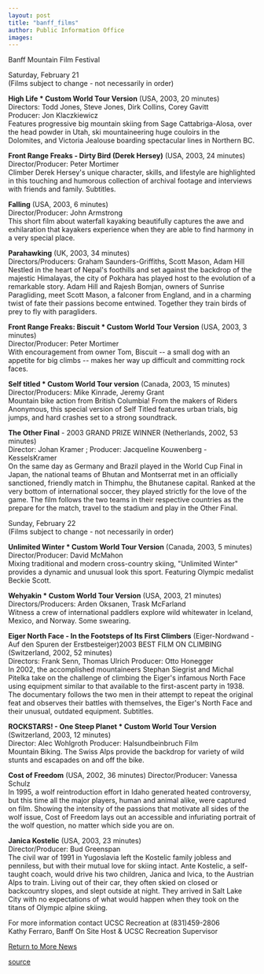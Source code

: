 ```yaml
---
layout: post
title: "banff_films"
author: Public Information Office
images:
---
```


Banff Mountain Film Festival

Saturday, February 21  
(Films subject to change - not necessarily in order)   
  
**High Life * Custom World Tour Version** (USA, 2003, 20 minutes)  
Directors: Todd Jones, Steve Jones, Dirk Collins, Corey Gavitt  
Producer: Jon Klaczkiewicz  
Features progressive big mountain skiing from Sage Cattabriga-Alosa, over the head powder in Utah, ski mountaineering huge couloirs in the Dolomites, and Victoria Jealouse boarding spectacular lines in Northern BC.   

**Front Range Freaks - Dirty Bird (Derek Hersey)** (USA, 2003, 24 minutes)   
Director/Producer: Peter Mortimer  
Climber Derek Hersey's unique character, skills, and lifestyle are highlighted in this touching and humorous collection of archival footage and interviews with friends and family. Subtitles.

**Falling** (USA, 2003, 6 minutes)  
Director/Producer: John Armstrong  
This short film about waterfall kayaking beautifully captures the awe and exhilaration that kayakers experience when they are able to find harmony in a very special place.

**Parahawking** (UK, 2003, 34 minutes)  
Directors/Producers: Graham Saunders-Griffiths, Scott Mason, Adam Hill  
Nestled in the heart of Nepal's foothills and set against the backdrop of the majestic Himalayas, the city of Pokhara has played host to the evolution of a remarkable story. Adam Hill and Rajesh Bomjan, owners of Sunrise Paragliding, meet Scott Mason, a falconer from England, and in a charming twist of fate their passions become entwined. Together they train birds of prey to fly with paragliders.

**Front Range Freaks: Biscuit * Custom World Tour Version** (USA, 2003, 3 minutes)  
Director/Producer: Peter Mortimer  
With encouragement from owner Tom, Biscuit -- a small dog with an appetite for big climbs -- makes her way up difficult and committing rock faces.

**Self titled * Custom World Tour version** (Canada, 2003, 15 minutes)  
Director/Producers: Mike Kinrade, Jeremy Grant  
Mountain bike action from British Columbia! From the makers of Riders Anonymous, this special version of Self Titled features urban trials, big jumps, and hard crashes set to a strong soundtrack.

**The Other Final** \- 2003 GRAND PRIZE WINNER (Netherlands, 2002, 53 minutes)  
Director: Johan Kramer ; Producer: Jacqueline Kouwenberg - KesselsKramer  
On the same day as Germany and Brazil played in the World Cup Final in Japan, the national teams of Bhutan and Montserrat met in an officially sanctioned, friendly match in Thimphu, the Bhutanese capital. Ranked at the very bottom of international soccer, they played strictly for the love of the game. The film follows the two teams in their respective countries as the prepare for the match, travel to the stadium and play in the Other Final.   

Sunday, February 22   
(Films subject to change - not necessarily in order)

**Unlimited Winter * Custom World Tour Version** (Canada, 2003, 5 minutes)  
Director/Producer: David McMahon  
Mixing traditional and modern cross-country skiing, "Unlimited Winter" provides a dynamic and unusual look this sport. Featuring Olympic medalist Beckie Scott.

**Wehyakin * Custom World Tour Version** (USA, 2003, 21 minutes)  
Directors/Producers: Arden Oksanen, Trask McFarland  
Witness a crew of international paddlers explore wild whitewater in Iceland, Mexico, and Norway. Some swearing.  
  
**Eiger North Face - In the Footsteps of Its First Climbers** (Eiger-Nordwand - Auf den Spuren der Erstbesteiger)2003 BEST FILM ON CLIMBING   
(Switzerland, 2002, 52 minutes)   
Directors: Frank Senn, Thomas Ulrich Producer: Otto Honegger  
In 2002, the accomplished mountaineers Stephan Siegrist and Michal Pitelka take on the challenge of climbing the Eiger's infamous North Face using equipment similar to that available to the first-ascent party in 1938\. The documentary follows the two men in their attempt to repeat the original feat and observes their battles with themselves, the Eiger's North Face and their unusual, outdated equipment. Subtitles.  
  
**ROCKSTARS! - One Steep Planet * Custom World Tour Version**  
(Switzerland, 2003, 12 minutes)  
Director: Alec Wohlgroth Producer: Halsundbeinbruch Film  
Mountain Biking. The Swiss Alps provide the backdrop for variety of wild stunts and escapades on and off the bike.  
  
**Cost of Freedom** (USA, 2002, 36 minutes) Director/Producer: Vanessa Schulz  
In 1995, a wolf reintroduction effort in Idaho generated heated controversy, but this time all the major players, human and animal alike, were captured on film. Showing the intensity of the passions that motivate all sides of the wolf issue, Cost of Freedom lays out an accessible and infuriating portrait of the wolf question, no matter which side you are on.   
  
**Janica Kostelic** (USA, 2003, 23 minutes)  
Director/Producer: Bud Greenspan  
The civil war of 1991 in Yugoslavia left the Kostelic family jobless and penniless, but with their mutual love for skiing intact. Ante Kostelic, a self-taught coach, would drive his two children, Janica and Ivica, to the Austrian Alps to train. Living out of their car, they often skied on closed or backcountry slopes, and slept outside at night. They arrived in Salt Lake City with no expectations of what would happen when they took on the titans of Olympic alpine skiing.   
  
For more information contact UCSC Recreation at (831)459-2806  
Kathy Ferraro, Banff On Site Host & UCSC Recreation Supervisor  

[Return to More News][1]  

[1]: morenews.html

[source](http://www1.ucsc.edu/currents/03-04/02-16/banff_films.html "Permalink to banff_films")

